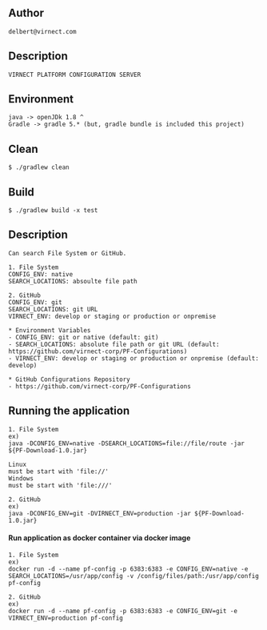 ## Author

```
delbert@virnect.com

```

## Description

```
VIRNECT PLATFORM CONFIGURATION SERVER

```

## Environment

```
java -> openJDk 1.8 ^
Gradle -> gradle 5.* (but, gradle bundle is included this project)
```

## Clean
```
$ ./gradlew clean
```

## Build

```
$ ./gradlew build -x test
```

## Description
```
Can search File System or GitHub.

1. File System
CONFIG_ENV: native
SEARCH_LOCATIONS: absoulte file path

2. GitHub
CONFIG_ENV: git
SEARCH_LOCATIONS: git URL
VIRNECT_ENV: develop or staging or production or onpremise

* Environment Variables
- CONFIG_ENV: git or native (default: git)
- SEARCH_LOCATIONS: absolute file path or git URL (default: https://github.com/virnect-corp/PF-Configurations)
- VIRNECT_ENV: develop or staging or production or onpremise (default: develop)

* GitHub Configurations Repository
- https://github.com/virnect-corp/PF-Configurations
```

## Running the application

```shell script
1. File System
ex)
java -DCONFIG_ENV=native -DSEARCH_LOCATIONS=file://file/route -jar ${PF-Download-1.0.jar}

Linux
must be start with 'file://'
Windows
must be start with 'file:///'

2. GitHub
ex)
java -DCONFIG_ENV=git -DVIRNECT_ENV=production -jar ${PF-Download-1.0.jar}

```

#### Run application as docker container via docker image

```shell script
1. File System
ex)
docker run -d --name pf-config -p 6383:6383 -e CONFIG_ENV=native -e SEARCH_LOCATIONS=/usr/app/config -v /config/files/path:/usr/app/config pf-config

2. GitHub
ex)
docker run -d --name pf-config -p 6383:6383 -e CONFIG_ENV=git -e VIRNECT_ENV=production pf-config
```
